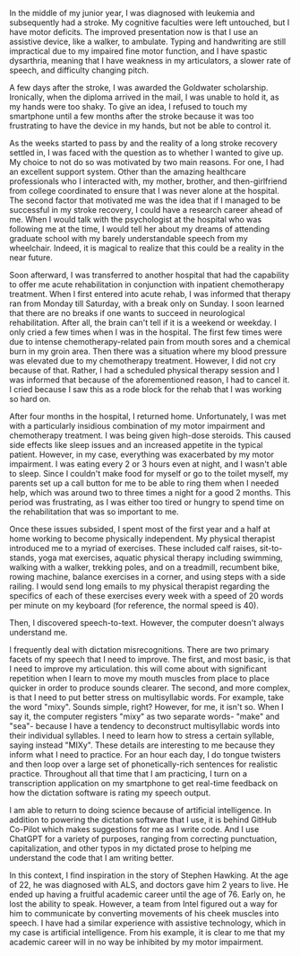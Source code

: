 In the middle of my junior year, I was diagnosed with leukemia and subsequently had a stroke. My cognitive faculties were left untouched, but I have motor deficits. The improved presentation now is that I use an assistive device, like a walker, to ambulate. Typing and handwriting are still impractical due to my impaired fine motor function, and I have spastic dysarthria, meaning that I have weakness in my articulators, a slower rate of speech, and difficulty changing pitch.

A few days after the stroke, I was awarded the Goldwater scholarship. Ironically, when the diploma arrived in the mail, I was unable to hold it, as my hands were too shaky. To give an idea, I refused to touch my smartphone until a few months after the stroke because it was too frustrating to have the device in my hands, but not be able to control it.

As the weeks started to pass by and the reality of a long stroke recovery settled in, I was faced with the question as to whether I wanted to give up. My choice to not do so was motivated by two main reasons. For one, I had an excellent support system. Other than the amazing healthcare professionals who I interacted with, my mother, brother, and then-girlfriend from college coordinated to ensure that I was never alone at the hospital. The second factor that motivated me was the idea that if I managed to be successful in my stroke recovery, I could have a research career ahead of me. When I would talk with the psychologist at the hospital who was following me at the time, I would tell her about my dreams of attending graduate school with my barely understandable speech from my wheelchair. Indeed, it is magical to realize that this could be a reality in the near future.

Soon afterward, I was transferred to another hospital that had the capability to offer me acute rehabilitation in conjunction with inpatient chemotherapy treatment. When I first entered into acute rehab, I was informed that therapy ran from Monday till Saturday, with a break only on Sunday. I soon learned that there are no breaks if one wants to succeed in neurological rehabilitation. After all, the brain can't tell if it is a weekend or weekday. I only cried a few times when I was in the hospital. The first few times were due to intense chemotherapy-related pain from mouth sores and a chemical burn in my groin area. Then there was a situation where my blood pressure was elevated due to my chemotherapy treatment. However, I did not cry because of that. Rather, I had a scheduled physical therapy session and I was informed that because of the aforementioned reason, I had to cancel it. I cried because I saw this as a rode block for the rehab that I was working so hard on.

After four months in the hospital, I returned home. Unfortunately, I was met with a particularly insidious combination of my motor impairment and chemotherapy treatment. I was being given high-dose steroids. This caused side effects like sleep issues and an increased appetite in the typical patient. However, in my case, everything was exacerbated by my motor impairment. I was eating every 2 or 3 hours even at night, and I wasn't able to sleep. Since I couldn't make food for myself or go to the toilet myself, my parents set up a call button for me to be able to ring them when I needed help, which was around two to three times a night for a good 2 months. This period was frustrating, as I was either too tired or hungry to spend time on the rehabilitation that was so important to me.

Once these issues subsided, I spent most of the first year and a half at home working to become physically independent. My physical therapist introduced me to a myriad of exercises. These included calf raises, sit-to-stands, yoga mat exercises, aquatic physical therapy including swimming, walking with a walker, trekking poles, and on a treadmill, recumbent bike, rowing machine, balance exercises in a corner, and using steps with a side railing. I would send long emails to my physical therapist regarding the specifics of each of these exercises every week with a speed of 20 words per minute on my keyboard (for reference, the normal speed is 40).

Then, I discovered speech-to-text. However, the computer doesn't always understand me.

I frequently deal with dictation misrecognitions. There are two primary facets of my speech that I need to improve. The first, and most basic, is that I need to improve my articulation.  this will come about with significant repetition when I learn to move my mouth muscles from place to place quicker in order to produce sounds clearer. The second, and more complex, is that I need to put better stress on multisyllabic words. For example, take the word "mixy". Sounds simple, right? However, for me, it isn't so. When I say it, the computer registers "mixy" as two separate words- "make" and "sea"- because I have a tendency to deconstruct multisyllabic words into their individual syllables. I need to learn how to stress a certain syllable, saying instead "MIXy". These details are interesting to me because they inform what I need to practice. For an hour each day, I do tongue twisters and then loop over a large set of phonetically-rich sentences for realistic practice. Throughout all that time that I am practicing, I turn on a transcription application on my smartphone to get real-time feedback on how the dictation software is rating my speech output.

I am able to return to doing science because of artificial intelligence. In addition to powering the dictation software that I use, it is behind GitHub Co-Pilot which makes suggestions for me as I write code. And I use ChatGPT for a variety of purposes, ranging from correcting punctuation, capitalization, and other typos in my dictated prose to helping me understand the code that I am writing better.

In this context, I find inspiration in the story of Stephen Hawking. At the age of 22, he was diagnosed with ALS, and doctors gave him 2 years to live. He ended up having a fruitful academic career until the age of 76. Early on, he lost the ability to speak. However, a team from Intel figured out a way for him to communicate by converting movements of his cheek muscles into speech. I have had a similar experience with assistive technology, which in my case is artificial intelligence. From his example, it is clear to me that my academic career will in no way be inhibited by my motor impairment.
